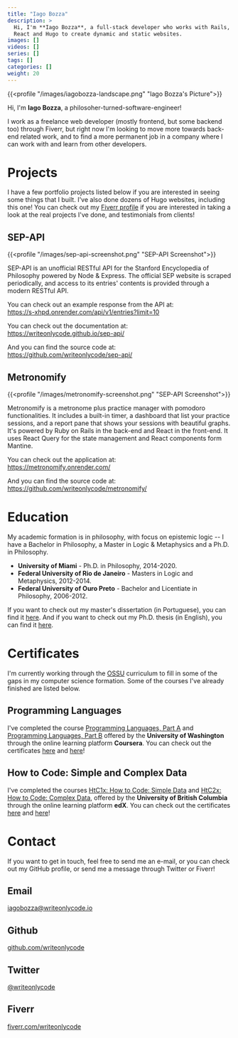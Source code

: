 ```yaml
---
title: "Iago Bozza"
description: >
  Hi, I'm **Iago Bozza**, a full-stack developer who works with Rails, Express,
  React and Hugo to create dynamic and static websites.
images: []
videos: []
series: []
tags: []
categories: []
weight: 20
---
```


{{<profile "/images/iagobozza-landscape.png" "Iago Bozza's Picture">}}

Hi, I'm **Iago Bozza**, a philosoher-turned-software-engineer!

I work as a freelance web developer (mostly frontend, but some backend too)
through Fiverr, but right now I'm looking to move more towards back-end related
work, and to find a more permanent job in a company where I can work with and
learn from other developers.


# Projects

I have a few portfolio projects listed below if you are interested in seeing
some things that I built. I've also done dozens of Hugo websites, including this
one! You can check out my [Fiverr
profile](https://www.fiverr.com/writeonlycode) if you are interested in taking
a look at the real projects I've done, and testimonials from clients!

## SEP-API

{{<profile "/images/sep-api-screenshot.png" "SEP-API Screenshot">}}

SEP-API is an unofficial RESTful API for the Stanford Encyclopedia of
Philosophy powered by Node & Express. The official SEP website is scraped
periodically, and access to its entries' contents is provided through a modern
RESTful API.


You can check out an example response from the API at:  
https://s-xhpd.onrender.com/api/v1/entries?limit=10

You can check out the documentation at:  
https://writeonlycode.github.io/sep-api/

And you can find the source code at:  
https://github.com/writeonlycode/sep-api/


## Metronomify

{{<profile "/images/metronomify-screenshot.png" "SEP-API Screenshot">}}

Metronomify is a metronome plus practice manager with pomodoro functionalities.
It includes a built-in timer, a dashboard that list your practice sessions, and
a report pane that shows your sessions with beautiful graphs. It's powered by
Ruby on Rails in the back-end and React in the front-end. It uses React Query
for the state management and React components form Mantine.

You can check out the application at:  
https://metronomify.onrender.com/

And you can find the source code at:  
https://github.com/writeonlycode/metronomify/


# Education

My academic formation is in philosophy, with focus on epistemic logic -- I have a
Bachelor in Philosophy, a Master in Logic & Metaphysics and a Ph.D. in
Philosophy.

- **University of Miami** -  Ph.D. in Philosophy, 2014-2020.
- **Federal University of Rio de Janeiro** - Masters in Logic and Metaphysics, 2012-2014.
- **Federal University of Ouro Preto** - Bachelor and Licentiate in Philosophy, 2006-2012.

If you want to check out my master's dissertation (in Portuguese), you can find
it
[here](https://ppglm.files.wordpress.com/2008/12/dissertacao-ppglm-iago-francisco.pdf).
And if you want to check out my Ph.D. thesis (in English), you can find it
[here](https://scholarship.miami.edu/esploro/outputs/doctoral/The-Nature-of-Knowability-and-the-Knowability-Paradox/991031496187802976).

# Certificates

I'm currently working through the
[OSSU](https://github.com/ossu/computer-science) curriculum to fill in some of
the gaps in my computer science formation. Some of the courses I've already
finished are listed below.

## Programming Languages

I've completed the course [Programming Languages, Part
A](https://www.coursera.org/learn/programming-languages) and [Programming
Languages, Part
B](https://www.coursera.org/learn/programming-languages-part-b/home/welcome)
offered by the **University of Washington** through the online learning
platform **Coursera**. You can check out the certificates
[here](https://coursera.org/share/2d7103f032703fe76479014d6e317bcd) and
[here](https://coursera.org/share/9f0510ef8e4bea01927638bf80912afc)!

## How to Code: Simple and Complex Data  

I've completed the courses [HtC1x: How to Code: Simple
Data](https://learning.edx.org/course/course-v1:UBCx+HtC1x+2T2017/home) and
[HtC2x: How to Code: Complex
Data](https://learning.edx.org/course/course-v1:UBCx+HtC2x+2T2017/home),
offered by the **University of British Columbia** through the online learning
platform **edX**. You can check out the certificates
[here](https://courses.edx.org/certificates/56e7857e76454d53a7cba957cf245a6f)
and
[here](https://courses.edx.org/certificates/537afc127dcb4f54b1c51e0a54e24b84)!

# Contact

If you want to get in touch, feel free to send me an e-mail, or you can check
out my GitHub profile, or send me a message through Twitter or Fiverr!

## Email

[iagobozza@writeonlycode.io](mailto:iagobozza@writeonlycode.io)

## Github

[github.com/writeonlycode](https://github.com/writeonlycode)

## Twitter

[@writeonlycode](https://twitter.com/writeonlycode)

## Fiverr

[fiverr.com/writeonlycode](https://www.fiverr.com/writeonlycode)

